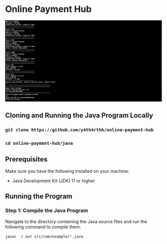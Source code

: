 # Online Payment Hub

![Project Preview](./preview/OPH.png)

## Cloning and Running the Java Program Locally

### `git clone https://github.com/y4th4rthh/online-payment-hub`
### `cd online-payment-hub/java`

## Prerequisites

Make sure you have the following installed on your machine:
- Java Development Kit (JDK) 11 or higher

## Running the Program

### Step 1: Compile the Java Program

Navigate to the directory containing the Java source files and run the following command to compile them:

```sh
javac -d out src/com/example/*.java
